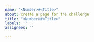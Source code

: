 ```yaml
---
name: "<Number>#<Title>"
about: create a page for the challenge
title: "<Number>#<Title>"
labels: ''
assignees: ''

---
```


# <Title>

## Problem Statement
<description>

#### Example 1:
```

```

#### Example 2:
```

```

#### Constraints:

- 

Similar to: <Link to the identical problem>

## Solution

```javascript

```

- Time complexisty O(n)
- Space complexity O(1)
